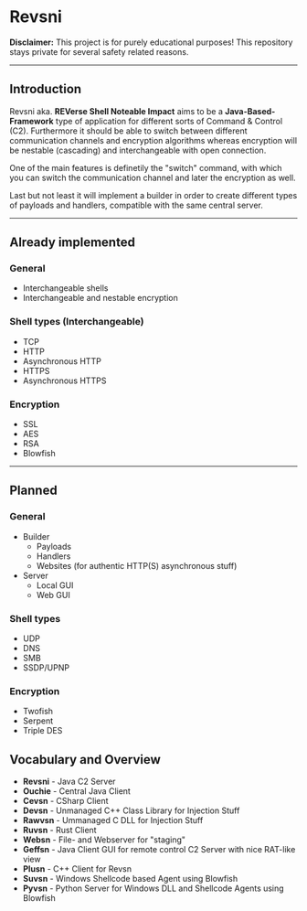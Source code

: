 # Revsni

**Disclaimer:** This project is for purely educational purposes! This repository stays private for several safety related reasons.

---
## Introduction

Revsni aka. **REVerse Shell Noteable Impact** aims to be a **Java-Based-Framework** type of application for different sorts of Command & Control (C2).
Furthermore it should be able to switch between different communication channels and encryption algorithms whereas encryption will be nestable (cascading) and interchangeable with open connection.

One of the main features is definetily the "switch" command, with which you can switch the communication channel and later the encryption as well.

Last but not least it will implement a builder in order to create different types of payloads and handlers, compatible with the same central server.

---
## Already implemented
### General
- Interchangeable shells
- Interchangeable and nestable encryption
### Shell types (Interchangeable)
  - TCP
  - HTTP
  - Asynchronous HTTP
  - HTTPS
  - Asynchronous HTTPS
### Encryption
  - SSL
  - AES
  - RSA
  - Blowfish
---
## Planned

### General
- Builder
  - Payloads
  - Handlers
  - Websites (for authentic HTTP(S) asynchronous stuff)
- Server
  - Local GUI
  - Web GUI

### Shell types
  - UDP
  - DNS
  - SMB
  - SSDP/UPNP

### Encryption
  - Twofish
  - Serpent
  - Triple DES
## Vocabulary and Overview
- **Revsni**      -     Java C2 Server
- **Ouchie**      -     Central Java Client
- **Cevsn**       -     CSharp Client
- **Devsn**       -     Unmanaged C++ Class Library for Injection Stuff
- **Rawvsn**      -     Ummanaged C DLL for Injection Stuff
- **Ruvsn**       -     Rust Client
- **Websn**       -     File- and Webserver for "staging"
- **Geffsn**      -     Java Client GUI for remote control C2 Server with nice RAT-like view
- **Plusn**       -     C++ Client for Revsn
- **Suvsn**       -     Windows Shellcode based Agent using Blowfish
- **Pyvsn**       -     Python Server for Windows DLL and Shellcode Agents using Blowfish

